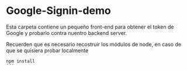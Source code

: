 # Google-Signin-demo

Esta carpeta contiene un pequeño front-end para
obtener el token de Google y probarlo contra nuentro
backend server.

Recuerden que es necesario recostruir los módulos de node, en caso de que se quisiera probar localmente

```
npm install
´´´